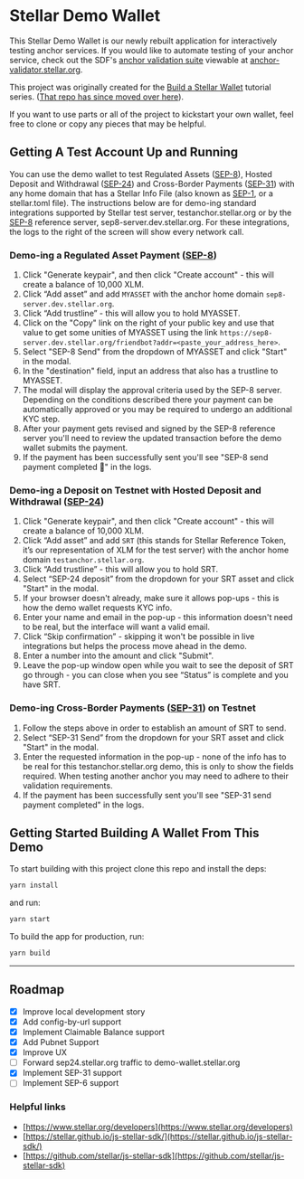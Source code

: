 # Stellar Demo Wallet

This Stellar Demo Wallet is our newly rebuilt application for
interactively testing anchor services. If you would like to automate testing of
your anchor service, check out the SDF's
[anchor validation suite](https://github.com/stellar/transfer-server-validator)
viewable at [anchor-validator.stellar.org](anchor-validator.stellar.org).

This project was originally created for the
[Build a Stellar Wallet](https://developers.stellar.org/docs/building-apps/)
tutorial series.
([That repo has since moved over here](https://github.com/stellar/docs-wallet)).

If you want to use parts or all of the project to kickstart your own wallet,
feel free to clone or copy any pieces that may be helpful.

## Getting A Test Account Up and Running

You can use the demo wallet to test Regulated Assets ([SEP-8]), Hosted Deposit and Withdrawal ([SEP-24]) and Cross-Border Payments ([SEP-31]) with any home domain that has a Stellar Info File (also known as [SEP-1], or a stellar.toml file). The instructions below are for demo-ing standard integrations supported by Stellar test server, testanchor.stellar.org or by the [SEP-8] reference server, sep8-server.dev.stellar.org. For these integrations, the logs to the right of the screen will show every network call.

### Demo-ing a Regulated Asset Payment ([SEP-8])

1. Click "Generate keypair", and then click "Create account" - this will create a balance of 10,000 XLM.
2. Click “Add asset” and add `MYASSET` with the anchor home domain `sep8-server.dev.stellar.org`.
3. Click “Add trustline” - this will allow you to hold MYASSET.
4. Click on the "Copy" link on the right of your public key and use that value to get some unities of MYASSET using the link `https://sep8-server.dev.stellar.org/friendbot?addr=<paste_your_address_here>`.
5. Select "SEP-8 Send" from the dropdown of MYASSET and click "Start" in the modal.
6. In the "destination" field, input an address that also has a trustline to MYASSET.
7. The modal will display the approval criteria used by the SEP-8 server. Depending on the conditions described there your payment can be automatically approved or you may be required to undergo an additional KYC step.
8. After your payment gets revised and signed by the SEP-8 reference server you'll need to review the updated transaction before the demo wallet submits the payment.
9. If the payment has been successfully sent you'll see "SEP-8 send payment completed 🎉" in the logs.


### Demo-ing a Deposit on Testnet with Hosted Deposit and Withdrawal ([SEP-24])
1. Click "Generate keypair", and then click "Create account" - this will create a balance of 10,000 XLM.
2. Click “Add asset” and add `SRT` (this stands for Stellar Reference Token, it’s our representation of XLM for the test server) with the anchor home domain `testanchor.stellar.org`.
3. Click “Add trustline” - this will allow you to hold SRT.
4. Select “SEP-24 deposit” from the dropdown for your SRT asset and click "Start" in the modal.
5. If your browser doesn't already, make sure it allows pop-ups - this is how the demo wallet requests KYC info. 
6. Enter your name and email in the pop-up - this information doesn't need to be real, but the interface will want a valid email.
7. Click “Skip confirmation” - skipping it won't be possible in live integrations but helps the process move ahead in the demo.
8. Enter a number into the amount and click "Submit". 
9. Leave the pop-up window open while you wait to see the deposit of SRT go through - you can close when you see “Status” is complete and you have SRT.

### Demo-ing Cross-Border Payments ([SEP-31]) on Testnet
1. Follow the steps above in order to establish an amount of SRT to send.
2. Select “SEP-31 Send” from the dropdown for your SRT asset and click "Start" in the modal.
3. Enter the requested information in the pop-up - none of the info has to be real for this testanchor.stellar.org demo, this is only to show the fields required. When testing another anchor you may need to adhere to their validation requirements.
4. If the payment has been successfully sent you'll see "SEP-31 send payment completed" in the logs.

## Getting Started Building A Wallet From This Demo

To start building with this project clone this repo and install the deps:

```bash
yarn install
```

and run:

```bash
yarn start
```

To build the app for production, run:

```bash
yarn build
```

---

## Roadmap

- [x] Improve local development story
- [x] Add config-by-url support
- [x] Implement Claimable Balance support
- [x] Add Pubnet Support
- [x] Improve UX
- [ ] Forward sep24.stellar.org traffic to demo-wallet.stellar.org
- [x] Implement SEP-31 support
- [ ] Implement SEP-6 support

### Helpful links

- [https://www.stellar.org/developers](https://www.stellar.org/developers)
- [https://stellar.github.io/js-stellar-sdk/](https://stellar.github.io/js-stellar-sdk/)
- [https://github.com/stellar/js-stellar-sdk](https://github.com/stellar/js-stellar-sdk)

[SEP-1]: https://github.com/stellar/stellar-protocol/blob/master/ecosystem/sep-0001.md
[SEP-8]: https://github.com/stellar/stellar-protocol/blob/master/ecosystem/sep-0008.md
[SEP-24]: https://github.com/stellar/stellar-protocol/blob/master/ecosystem/sep-0024.md
[SEP-31]: https://github.com/stellar/stellar-protocol/blob/master/ecosystem/sep-0031.md
